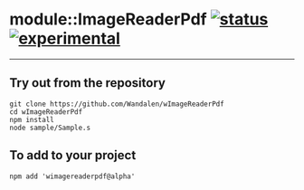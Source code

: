 
# module::ImageReaderPdf  [![status](https://github.com/Wandalen/wImageReaderPdf/workflows/publish/badge.svg)](https://github.com/Wandalen/wImageReaderPdf/actions?query=workflow%3Apublish) [![experimental](https://img.shields.io/badge/stability-experimental-orange.svg)](https://github.com/emersion/stability-badges#experimental)

___

## Try out from the repository
```
git clone https://github.com/Wandalen/wImageReaderPdf
cd wImageReaderPdf
npm install
node sample/Sample.s
```

## To add to your project
```
npm add 'wimagereaderpdf@alpha'
```




